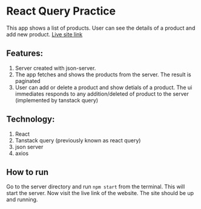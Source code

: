 # React Query Practice
This app shows a list of products. User can see the details of a product and add new product. [Live site link](https://react-query-practice-kyap.vercel.app/)

## Features:
1. Server created with json-server.
2. The app fetches and shows the products from the server. The result is paginated
3. User can add or delete a product and show detials of a product. The ui immediates responds to any addition/deleted of product to the server (implemented by tanstack query)

## Technology:
1. React
2. Tanstack query (previously known as react query)
3. json server
4. axios

## How to run
Go to the server directory and run `npm start` from the terminal. This will start the server. Now visit the live link of the website. The site should be up and running.
